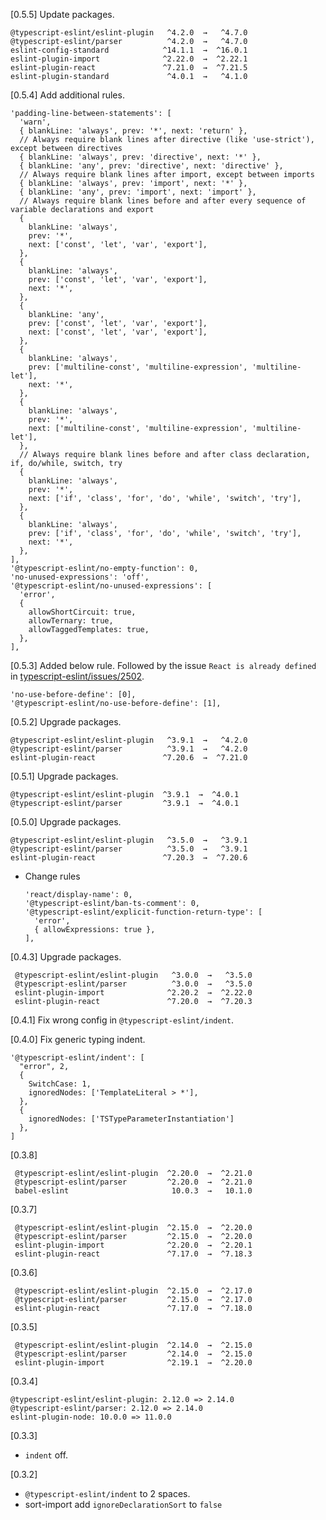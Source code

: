 [0.5.5]
Update packages.
```
@typescript-eslint/eslint-plugin   ^4.2.0  →   ^4.7.0
@typescript-eslint/parser          ^4.2.0  →   ^4.7.0
eslint-config-standard            ^14.1.1  →  ^16.0.1
eslint-plugin-import              ^2.22.0  →  ^2.22.1
eslint-plugin-react               ^7.21.0  →  ^7.21.5
eslint-plugin-standard             ^4.0.1  →   ^4.1.0
```

[0.5.4]
Add additional rules.
```
'padding-line-between-statements': [
  'warn',
  { blankLine: 'always', prev: '*', next: 'return' },
  // Always require blank lines after directive (like 'use-strict'), except between directives
  { blankLine: 'always', prev: 'directive', next: '*' },
  { blankLine: 'any', prev: 'directive', next: 'directive' },
  // Always require blank lines after import, except between imports
  { blankLine: 'always', prev: 'import', next: '*' },
  { blankLine: 'any', prev: 'import', next: 'import' },
  // Always require blank lines before and after every sequence of variable declarations and export
  {
    blankLine: 'always',
    prev: '*',
    next: ['const', 'let', 'var', 'export'],
  },
  {
    blankLine: 'always',
    prev: ['const', 'let', 'var', 'export'],
    next: '*',
  },
  {
    blankLine: 'any',
    prev: ['const', 'let', 'var', 'export'],
    next: ['const', 'let', 'var', 'export'],
  },
  {
    blankLine: 'always',
    prev: ['multiline-const', 'multiline-expression', 'multiline-let'],
    next: '*',
  },
  {
    blankLine: 'always',
    prev: '*',
    next: ['multiline-const', 'multiline-expression', 'multiline-let'],
  },
  // Always require blank lines before and after class declaration, if, do/while, switch, try
  {
    blankLine: 'always',
    prev: '*',
    next: ['if', 'class', 'for', 'do', 'while', 'switch', 'try'],
  },
  {
    blankLine: 'always',
    prev: ['if', 'class', 'for', 'do', 'while', 'switch', 'try'],
    next: '*',
  },
],
'@typescript-eslint/no-empty-function': 0,
'no-unused-expressions': 'off',
'@typescript-eslint/no-unused-expressions': [
  'error',
  {
    allowShortCircuit: true,
    allowTernary: true,
    allowTaggedTemplates: true,
  },
],
```

[0.5.3]
Added below rule. Followed by the issue `React is already defined` in [typescript-eslint/issues/2502](https://github.com/typescript-eslint/typescript-eslint/issues/2502).
```
'no-use-before-define': [0],
'@typescript-eslint/no-use-before-define': [1],
```

[0.5.2]
Upgrade packages.
```
@typescript-eslint/eslint-plugin   ^3.9.1  →   ^4.2.0
@typescript-eslint/parser          ^3.9.1  →   ^4.2.0
eslint-plugin-react               ^7.20.6  →  ^7.21.0
```

[0.5.1]
Upgrade packages.
```
@typescript-eslint/eslint-plugin  ^3.9.1  →  ^4.0.1
@typescript-eslint/parser         ^3.9.1  →  ^4.0.1
```

[0.5.0]
Upgrade packages.
```
@typescript-eslint/eslint-plugin   ^3.5.0  →   ^3.9.1 
@typescript-eslint/parser          ^3.5.0  →   ^3.9.1 
eslint-plugin-react               ^7.20.3  →  ^7.20.6 
```

* Change rules
  ```
  'react/display-name': 0,
  '@typescript-eslint/ban-ts-comment': 0,
  '@typescript-eslint/explicit-function-return-type': [
    'error',
    { allowExpressions: true },
  ],
  ```

[0.4.3]
Upgrade packages.
```
 @typescript-eslint/eslint-plugin   ^3.0.0  →   ^3.5.0 
 @typescript-eslint/parser          ^3.0.0  →   ^3.5.0 
 eslint-plugin-import              ^2.20.2  →  ^2.22.0 
 eslint-plugin-react               ^7.20.0  →  ^7.20.3 
```

[0.4.1]
Fix wrong config in `@typescript-eslint/indent`.

[0.4.0]
Fix generic typing indent.
```
'@typescript-eslint/indent': [
  "error", 2,
  {
    SwitchCase: 1,
    ignoredNodes: ['TemplateLiteral > *'],
  },
  {
    ignoredNodes: ['TSTypeParameterInstantiation']
  },
]
```
[0.3.8]
```
 @typescript-eslint/eslint-plugin  ^2.20.0  →  ^2.21.0 
 @typescript-eslint/parser         ^2.20.0  →  ^2.21.0 
 babel-eslint                       10.0.3  →   10.1.0 
```
[0.3.7]
```
 @typescript-eslint/eslint-plugin  ^2.15.0  →  ^2.20.0 
 @typescript-eslint/parser         ^2.15.0  →  ^2.20.0 
 eslint-plugin-import              ^2.20.0  →  ^2.20.1 
 eslint-plugin-react               ^7.17.0  →  ^7.18.3 
```
[0.3.6]
```
 @typescript-eslint/eslint-plugin  ^2.15.0  →  ^2.17.0 
 @typescript-eslint/parser         ^2.15.0  →  ^2.17.0 
 eslint-plugin-react               ^7.17.0  →  ^7.18.0 
 ```

[0.3.5]
```
 @typescript-eslint/eslint-plugin  ^2.14.0  →  ^2.15.0 
 @typescript-eslint/parser         ^2.14.0  →  ^2.15.0 
 eslint-plugin-import              ^2.19.1  →  ^2.20.0 
 ```

[0.3.4]
```
@typescript-eslint/eslint-plugin: 2.12.0 => 2.14.0
@typescript-eslint/parser: 2.12.0 => 2.14.0
eslint-plugin-node: 10.0.0 => 11.0.0
```

[0.3.3]
* `indent` off.

[0.3.2]
* `@typescript-eslint/indent` to 2 spaces.
* sort-import add `ignoreDeclarationSort` to `false`